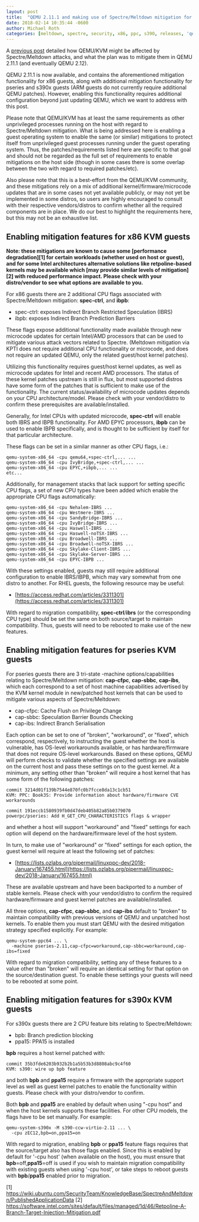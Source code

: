```yaml
---
layout: post
title:  "QEMU 2.11.1 and making use of Spectre/Meltdown mitigation for KVM guests"
date: 2018-02-14 10:35:44 -0600
author: Michael Roth
categories: [meltdown, spectre, security, x86, ppc, s390, releases, 'qemu 2.11']
---
```


A [previous post](https://www.qemu.org/2018/01/04/spectre/) detailed how
QEMU/KVM might be affected by Spectre/Meltdown attacks, and what the plan
was to mitigate them in QEMU 2.11.1 (and eventually QEMU 2.12).

QEMU 2.11.1 is now available, and contains the aforementioned mitigation
functionality for x86 guests, along with additional mitigation functionality
for pseries and s390x guests (ARM guests do not currently require additional
QEMU patches).  However, enabling this functionality requires additional
configuration beyond just updating QEMU, which we want to address with this
post.

Please note that QEMU/KVM has at least the same requirements as other
unprivileged processes running on the host with regard to Spectre/Meltdown
mitigation. What is being addressed here is enabling a guest operating system
to enable the same (or similar) mitigations to protect itself from
unprivileged guest processes running under the guest operating system. Thus,
the patches/requirements listed here are specific to that goal and should not
be regarded as the full set of requirements to enable mitigations on the host
side (though in some cases there is some overlap between the two with regard
to required patches/etc).

Also please note that this is a best-effort from the QEMU/KVM community, and
these mitigations rely on a mix of additional kernel/firmware/microcode
updates that are in some cases not yet available publicly, or may not yet be
implemented in some distros, so users are highly encouraged to consult with
their respective vendors/distros to confirm whether all the required
components are in place. We do our best to highlight the requirements here,
but this may not be an exhaustive list.


## Enabling mitigation features for x86 KVM guests

**Note: these mitigations are known to cause some [performance degradation][1] for
certain workloads (whether used on host or guest), and for some Intel
architectures alternative solutions like retpoline-based kernels may be
available which [may provide similar levels of mitigation][2] with reduced
performance impact. Please check with your distro/vendor to see what options
are available to you.**

For x86 guests there are 2 additional CPU flags associated with
Spectre/Meltdown mitigation: **spec-ctrl**, and **ibpb**:

* spec-ctrl: exposes Indirect Branch Restricted Speculation (IBRS)
* ibpb: exposes Indirect Branch Prediction Barriers

These flags expose additional functionality made available through new
microcode updates for certain Intel/AMD processors that can be used to
mitigate various attack vectors related to Spectre. (Meltdown mitigation
via KPTI does not require additional CPU functionality or microcode, and
does not require an updated QEMU, only the related guest/host kernel
patches).

Utilizing this functionality requires guest/host kernel updates, as well
as microcode updates for Intel and recent AMD processors. The status of
these kernel patches upstream is still in flux, but most supported
distros have some form of the patches that is sufficient to make use
of the functionality. The current status/availability of microcode updates
depends on your CPU architecture/model. Please check with your
vendor/distro to confirm these prerequisites are available/installed.

Generally, for Intel CPUs with updated microcode, **spec-ctrl** will
enable both IBRS and IBPB functionality. For AMD EPYC processors,
**ibpb** can be used to enable IBPB specifically, and is thought to
be sufficient by itself for that particular architecture.

These flags can be set in a similar manner as other CPU flags, i.e.:

    qemu-system-x86_64 -cpu qemu64,+spec-ctrl,... ...
    qemu-system-x86_64 -cpu IvyBridge,+spec-ctrl,... ...
    qemu-system-x86_64 -cpu EPYC,+ibpb,... ...
    etc...

Additionally, for management stacks that lack support for setting
specific CPU flags, a set of new CPU types have been added which
enable the appropriate CPU flags automatically:

    qemu-system-x86_64 -cpu Nehalem-IBRS ...
    qemu-system-x86_64 -cpu Westmere-IBRS ...
    qemu-system-x86_64 -cpu SandyBridge-IBRS ...
    qemu-system-x86_64 -cpu IvyBridge-IBRS ...
    qemu-system-x86_64 -cpu Haswell-IBRS ...
    qemu-system-x86_64 -cpu Haswell-noTSX-IBRS ...
    qemu-system-x86_64 -cpu Broadwell-IBRS ...
    qemu-system-x86_64 -cpu Broadwell-noTSX-IBRS ...
    qemu-system-x86_64 -cpu Skylake-Client-IBRS ...
    qemu-system-x86_64 -cpu Skylake-Server-IBRS ...
    qemu-system-x86_64 -cpu EPYC-IBPB ...

With these settings enabled, guests may still require additional
configuration to enable IBRS/IBPB, which may vary somewhat from one
distro to another. For RHEL guests, the following resource may be
useful:

* [https://access.redhat.com/articles/3311301](https://access.redhat.com/articles/3311301)

With regard to migration compatibility, **spec-ctrl**/**ibrs** (or the
corresponding CPU type) should be set the same on both source/target to
maintain compatibility. Thus, guests will need to be rebooted to make
use of the new features.


## Enabling mitigation features for pseries KVM guests

For pseries guests there are 3 tri-state -machine options/capabilities
relating to Spectre/Meltdown mitigation: **cap-cfpc**, **cap-sbbc**,
**cap-ibs**, which each correspond to a set of host machine capabilities
advertised by the KVM kernel module in new/patched host kernels that can
be used to mitigate various aspects of Spectre/Meltdown:

* cap-cfpc: Cache Flush on Privilege Change
* cap-sbbc: Speculation Barrier Bounds Checking
* cap-ibs: Indirect Branch Serialisation

Each option can be set to one of "broken", "workaround", or "fixed", which
correspond, respectively, to instructing the guest whether the host is
vulnerable, has OS-level workarounds available, or has hardware/firmware
that does not require OS-level workarounds. Based on these options, QEMU
will perform checks to validate whether the specified settings are available
on the current host and pass these settings on to the guest kernel. At a
minimum, any setting other than "broken" will require a host kernel that has
some form of the following patches:

    commit 3214d01f139b7544e870fc0b7fcce8da13c1cb51
    KVM: PPC: Book3S: Provide information about hardware/firmware CVE workarounds
    
    commit 191eccb1580939fb0d47deb405b82a85b0379070
    powerpc/pseries: Add H_GET_CPU_CHARACTERISTICS flags & wrapper

and whether a host will support "workaround" and "fixed" settings for each
option will depend on the hardware/firmware level of the host system.

In turn, to make use of "workaround" or "fixed" settings for each option,
the guest kernel will require at least the following set of patches:

* [https://lists.ozlabs.org/pipermail/linuxppc-dev/2018-January/167455.html](https://lists.ozlabs.org/pipermail/linuxppc-dev/2018-January/167455.html)

These are available upstream and have been backported to a number of stable
kernels. Please check with your vendor/distro to confirm the required
hardware/firmware and guest kernel patches are available/installed.

All three options, **cap-cfpc**, **cap-sbbc**, and **cap-ibs** default
to "broken" to maintain compatibility with previous versions of QEMU
and unpatched host kernels. To enable them you must start QEMU with the
desired mitigation strategy specified explicitly. For example:

    qemu-system-ppc64 ... \
      -machine pseries-2.11,cap-cfpc=workaround,cap-sbbc=workaround,cap-ibs=fixed

With regard to migration compatibility, setting any of these features to a
value other than "broken" will require an identical setting for that option on
the source/destination guest. To enable these settings your guests will need to
be rebooted at some point.


## Enabling mitigation features for s390x KVM guests

For s390x guests there are 2 CPU feature bits relating to Spectre/Meltdown:

* bpb: Branch prediction blocking
* ppa15: PPA15 is installed

**bpb** requires a host kernel patched with:

    commit 35b3fde6203b932b2b1a5b53b3d8808abc9c4f60
    KVM: s390: wire up bpb feature

and both **bpb** and **ppa15** require a firmware with the appropriate support
level as well as guest kernel patches to enable the functionality within
guests. Please check with your distro/vendor to confirm.

Both **bpb** and **ppa15** are enabled by default when using "-cpu host"
and when the host kernels supports these facilities. For other CPU
models, the flags have to be set manually. For example:

    qemu-system-s390x -M s390-ccw-virtio-2.11 ... \
      -cpu zEC12,bpb=on,ppa15=on

With regard to migration, enabling **bpb** or **ppa15** feature flags requires
that the source/target also has those flags enabled. Since this is enabled by
default for '-cpu host' (when available on the host), you must ensure that
**bpb**=off,**ppa15**=off is used if you wish to maintain migration
compatibility with existing guests when using '-cpu host', or take steps to
reboot guests with **bpb**/**ppa15** enabled prior to migration.

[1] https://wiki.ubuntu.com/SecurityTeam/KnowledgeBase/SpectreAndMeltdown/PublishedApplicationData
[2] https://software.intel.com/sites/default/files/managed/1d/46/Retpoline-A-Branch-Target-Injection-Mitigation.pdf

